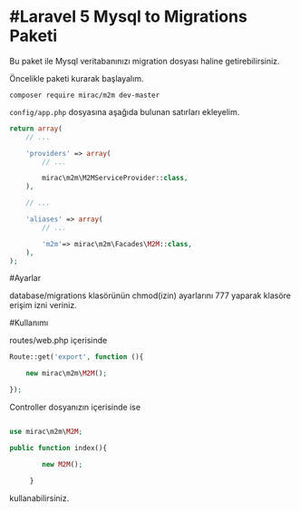 # #Laravel 5 Mysql to Migrations Paketi


Bu paket ile Mysql veritabanınızı migration dosyası haline getirebilirsiniz.



Öncelikle paketi kurarak başlayalım.
```
composer require mirac/m2m dev-master
```

```config/app.php``` dosyasına aşağıda bulunan satırları ekleyelim.
```php
return array(
    // ...

    'providers' => array(
        // ...

        mirac\m2m\M2MServiceProvider::class,
    ),

    // ...

    'aliases' => array(
        // ...

        'm2m'=> mirac\m2m\Facades\M2M::class,
    ),
);
```

#Ayarlar

database/migrations klasörünün chmod(izin) ayarlarını 777 yaparak klasöre erişim izni veriniz.

#Kullanımı


routes/web.php içerisinde
```php
Route::get('export', function (){

    new mirac\m2m\M2M();

});
```

Controller dosyanızın içerisinde ise
```php

use mirac\m2m\M2M;

public function index(){

        new M2M();

     }

```

kullanabilirsiniz.
